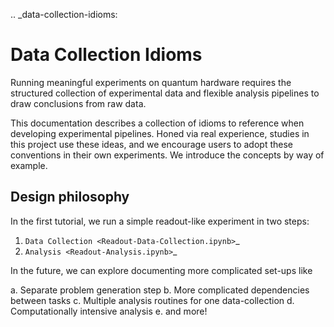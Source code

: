 .. _data-collection-idioms:

Data Collection Idioms
======================

Running meaningful experiments on quantum hardware requires the structured
collection of experimental data and flexible analysis pipelines to draw
conclusions from raw data.

This documentation describes a collection of idioms to reference when developing
experimental pipelines. Honed via real experience, studies in this project use
these ideas, and we encourage users to adopt these conventions in their own experiments.
We introduce the concepts by way of example.

Design philosophy
-----------------


In the first tutorial, we run a simple readout-like experiment in two steps:

 1. `Data Collection <Readout-Data-Collection.ipynb>`_
 2. `Analysis <Readout-Analysis.ipynb>`_

In the future, we can explore documenting more complicated set-ups like

 a. Separate problem generation step
 b. More complicated dependencies between tasks
 c. Multiple analysis routines for one data-collection
 d. Computationally intensive analysis
 e. and more!